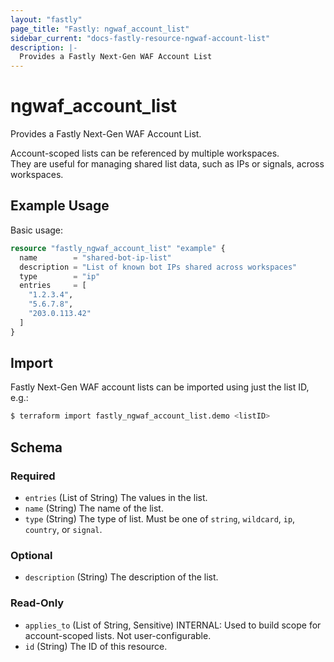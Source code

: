 ```yaml
---
layout: "fastly"
page_title: "Fastly: ngwaf_account_list"
sidebar_current: "docs-fastly-resource-ngwaf-account-list"
description: |-
  Provides a Fastly Next-Gen WAF Account List
---
```


# ngwaf_account_list

Provides a Fastly Next-Gen WAF Account List.

Account-scoped lists can be referenced by multiple workspaces.  
They are useful for managing shared list data, such as IPs or signals, across workspaces.

## Example Usage

Basic usage:

```terraform
resource "fastly_ngwaf_account_list" "example" {
  name        = "shared-bot-ip-list"
  description = "List of known bot IPs shared across workspaces"
  type        = "ip"
  entries     = [
    "1.2.3.4",
    "5.6.7.8",
    "203.0.113.42"
  ]
}
```

## Import

Fastly Next-Gen WAF account lists can be imported using just the list ID, e.g.:

```sh
$ terraform import fastly_ngwaf_account_list.demo <listID>
```

<!-- schema generated by tfplugindocs -->
## Schema

### Required

- `entries` (List of String) The values in the list.
- `name` (String) The name of the list.
- `type` (String) The type of list. Must be one of `string`, `wildcard`, `ip`, `country`, or `signal`.

### Optional

- `description` (String) The description of the list.

### Read-Only

- `applies_to` (List of String, Sensitive) INTERNAL: Used to build scope for account-scoped lists. Not user-configurable.
- `id` (String) The ID of this resource.
